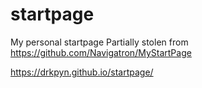 # startpage
My personal startpage
Partially stolen from https://github.com/Navigatron/MyStartPage

https://drkpyn.github.io/startpage/
